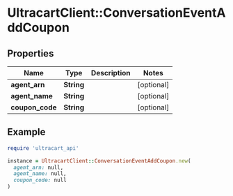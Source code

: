 # UltracartClient::ConversationEventAddCoupon

## Properties

| Name | Type | Description | Notes |
| ---- | ---- | ----------- | ----- |
| **agent_arn** | **String** |  | [optional] |
| **agent_name** | **String** |  | [optional] |
| **coupon_code** | **String** |  | [optional] |

## Example

```ruby
require 'ultracart_api'

instance = UltracartClient::ConversationEventAddCoupon.new(
  agent_arn: null,
  agent_name: null,
  coupon_code: null
)
```

